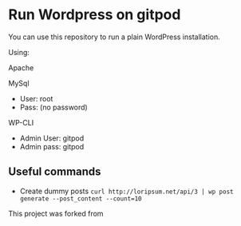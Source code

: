 # Run Wordpress on gitpod

You can use this repository to run a plain WordPress installation.

Using:
  
Apache
  
MySql
- User: root
- Pass: (no password)
  
WP-CLI
- Admin User: gitpod
- Admin pass: gitpod

## Useful commands

- Create dummy posts
```curl http://loripsum.net/api/3 | wp post generate --post_content --count=10```

This project was forked from 
